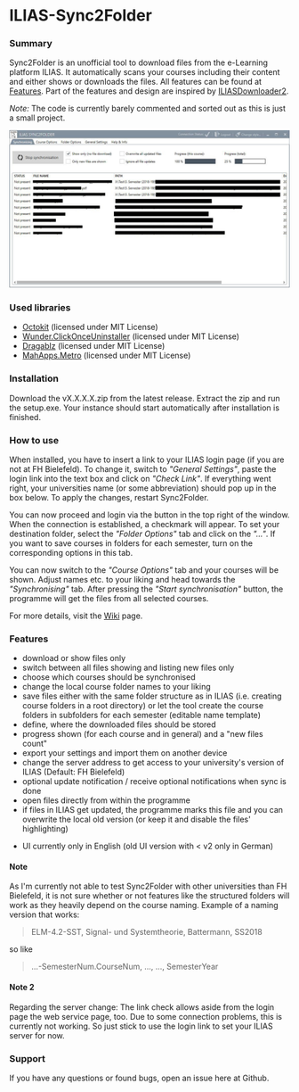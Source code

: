 ILIAS-Sync2Folder
=================
### Summary
Sync2Folder is an unofficial tool to download files from the e-Learning platform ILIAS.
It automatically scans your courses including their content and either shows or downloads the files.
All features can be found at [Features](#features). Part of the features and design are inspired by [ILIASDownloader2](https://github.com/kekru/ILIASDownloader2).

*Note:* The code is currently barely commented and sorted out as this is just a small project.

![pic1](https://github.com/Viperinius/ILIAS-Sync2Folder/raw/master/wiki-pictures/mainwindow-sync.JPG)

### Used libraries
+ [Octokit](https://github.com/octokit/octokit.net) (licensed under MIT License)
+ [Wunder.ClickOnceUninstaller](https://github.com/6wunderkinder/Wunder.ClickOnceUninstaller) (licensed under MIT License)
+ [Dragablz](https://github.com/ButchersBoy/Dragablz) (licensed under MIT License)
+ [MahApps.Metro](https://github.com/MahApps/MahApps.Metro) (licensed under MIT License)

### Installation
Download the vX.X.X.X.zip from the latest release. Extract the zip and run the setup.exe. Your instance should start automatically after installation is finished.

### How to use
When installed, you have to insert a link to your ILIAS login page (if you are not at FH Bielefeld). To change it, switch to *"General Settings"*, paste the login link into the text box and click on *"Check Link"*. If everything went right, your universities name (or some abbreviation) should pop up in the box below. To apply the changes, restart Sync2Folder.

You can now proceed and login via the button in the top right of the window. When the connection is established, a checkmark will appear. To set your destination folder, select the *"Folder Options"* tab and click on the *"..."*. If you want to save courses in folders for each semester, turn on the corresponding options in this tab.

You can now switch to the *"Course Options"* tab and your courses will be shown. Adjust names etc. to your liking and head towards the *"Synchronising"* tab. After pressing the *"Start synchronisation"* button, the programme will get the files from all selected courses.

For more details, visit the [Wiki](https://github.com/Viperinius/ILIAS-Sync2Folder/wiki) page.

### Features
+ download or show files only
+ switch between all files showing and listing new files only
+ choose which courses should be synchronised
+ change the local course folder names to your liking
+ save files either with the same folder structure as in ILIAS (i.e. creating course folders in a root directory) or let the tool create the course folders in subfolders for each semester (editable name template)
+ define, where the downloaded files should be stored
+ progress shown (for each course and in general) and a "new files count"
+ export your settings and import them on another device
+ change the server address to get access to your university's version of ILIAS (Default: FH Bielefeld)
+ optional update notification / receive optional notifications when sync is done
+ open files directly from within the programme
+ if files in ILIAS get updated, the programme marks this file and you can overwrite the local old version (or keep it and disable the files' highlighting)
- UI currently only in English (old UI version with < v2 only in German)

#### Note
As I'm currently not able to test Sync2Folder with other universities than FH Bielefeld, it is not sure whether or not features like the structured folders will work as they heavily depend on the course naming.
Example of a naming version that works:	
>ELM-4.2-SST, Signal- und Systemtheorie, Battermann, SS2018

so like 

>...-SemesterNum.CourseNum, ..., ..., SemesterYear

#### Note 2
Regarding the server change:
The link check allows aside from the login page the web service page, too. Due to some connection problems, this is currently not working.
So just stick to use the login link to set your ILIAS server for now.

### Support
If you have any questions or found bugs, open an issue here at Github.
